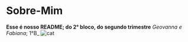 # Sobre-Mim
**Esse é nosso README; do 2° bloco, do segundo trimestre**
_Geovanna e Fabiana_; 1°B_
![cat](https://tenor.com/pt-BR/view/capple-gif-2199411213871050283)
